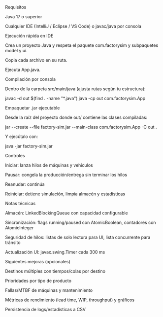 Requisitos

Java 17 o superior

Cualquier IDE (IntelliJ / Eclipse / VS Code) o javac/java por consola

Ejecución rápida en IDE

Crea un proyecto Java y respeta el paquete com.factorysim y subpaquetes model y ui.

Copia cada archivo en su ruta.

Ejecuta App.java.

Compilación por consola

Dentro de la carpeta src/main/java (ajusta rutas según tu estructura):

javac -d out $(find . -name "*.java")
java -cp out com.factorysim.App

Empaquetar .jar ejecutable

Desde la raíz del proyecto donde out/ contiene las clases compiladas:

jar --create --file factory-sim.jar --main-class com.factorysim.App -C out .

Y ejecútalo con:

java -jar factory-sim.jar

Controles

Iniciar: lanza hilos de máquinas y vehículos

Pausar: congela la producción/entrega sin terminar los hilos

Reanudar: continúa

Reiniciar: detiene simulación, limpia almacén y estadísticas

Notas técnicas

Almacén: LinkedBlockingQueue con capacidad configurable

Sincronización: flags running/paused con AtomicBoolean, contadores con AtomicInteger

Seguridad de hilos: listas de solo lectura para UI, lista concurrente para tránsito

Actualización UI: javax.swing.Timer cada 300 ms

Siguientes mejoras (opcionales)

Destinos múltiples con tiempos/colas por destino

Prioridades por tipo de producto

Fallas/MTBF de máquinas y mantenimiento

Métricas de rendimiento (lead time, WIP, throughput) y gráficos

Persistencia de logs/estadísticas a CSV